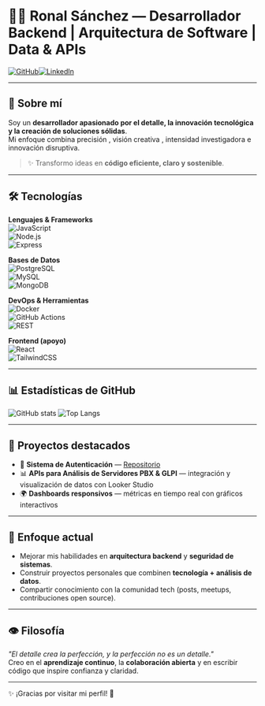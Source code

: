 # 👨‍💻 Ronal Sánchez — Desarrollador Backend | Arquitectura de Software | Data & APIs

[![GitHub](https://img.shields.io/badge/GitHub-sronaal-181717?style=flat&logo=github)](https://github.com/sronaal)[![LinkedIn](https://img.shields.io/badge/LinkedIn-Ronal%20Sánchez-0A66C2?style=flat&logo=linkedin)](https://www.linkedin.com/in/sronaalz/)

---

## 🚀 Sobre mí
Soy un **desarrollador apasionado por el detalle, la innovación tecnológica y la creación de soluciones sólidas**.  
Mi enfoque combina precisión , visión creativa , intensidad investigadora  e innovación disruptiva.  

> ✨ Transformo ideas en **código eficiente, claro y sostenible**.  

---

## 🛠️ Tecnologías

**Lenguajes & Frameworks**  
![JavaScript](https://img.shields.io/badge/JavaScript-F7DF1E?style=flat&logo=javascript&logoColor=000)  
![Node.js](https://img.shields.io/badge/Node.js-339933?style=flat&logo=node.js&logoColor=fff)  
![Express](https://img.shields.io/badge/Express.js-000000?style=flat&logo=express&logoColor=fff)  

**Bases de Datos**  
![PostgreSQL](https://img.shields.io/badge/PostgreSQL-4169E1?style=flat&logo=postgresql&logoColor=fff)  
![MySQL](https://img.shields.io/badge/MySQL-4479A1?style=flat&logo=mysql&logoColor=fff)  
![MongoDB](https://img.shields.io/badge/MongoDB-47A248?style=flat&logo=mongodb&logoColor=fff)

**DevOps & Herramientas**  
![Docker](https://img.shields.io/badge/Docker-2496ED?style=flat&logo=docker&logoColor=fff)  
![GitHub Actions](https://img.shields.io/badge/GitHub_Actions-2088FF?style=flat&logo=github-actions&logoColor=fff)  
![REST](https://img.shields.io/badge/REST-02569B?style=flat&logo=rest&logoColor=fff)  

**Frontend (apoyo)**  
![React](https://img.shields.io/badge/React-61DAFB?style=flat&logo=react&logoColor=000)  
![TailwindCSS](https://img.shields.io/badge/TailwindCSS-06B6D4?style=flat&logo=tailwind-css&logoColor=fff)

---

## 📊 Estadísticas de GitHub
![GitHub stats](https://github-readme-stats.vercel.app/api?username=sronaal&show_icons=true&theme=tokyonight) ![Top Langs](https://github-readme-stats.vercel.app/api/top-langs/?username=sronaal&layout=compact&theme=tokyonight)

---

## 📂 Proyectos destacados
- 🔧 **Sistema de Autenticación** — [Repositorio](https://github.com/sronaal/sistema-autenticacion)  
- 📊 **APIs para Análisis de Servidores PBX & GLPI** — integración y visualización de datos con Looker Studio  
- 🌍 **Dashboards responsivos** — métricas en tiempo real con gráficos interactivos  

---

## 🌱 Enfoque actual
- Mejorar mis habilidades en **arquitectura backend** y **seguridad de sistemas**.  
- Construir proyectos personales que combinen **tecnología + análisis de datos**.  
- Compartir conocimiento con la comunidad tech (posts, meetups, contribuciones open source).  

---

## 👁️ Filosofía
*"El detalle crea la perfección, y la perfección no es un detalle."*  
Creo en el **aprendizaje continuo**, la **colaboración abierta** y en escribir código que inspire confianza y claridad.  

---
✨ ¡Gracias por visitar mi perfil! 🚀

